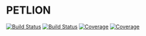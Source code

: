 # PETLION

[![Build Status](https://travis-ci.com/MarcBerliner/PETLION.jl.svg?branch=master)](https://travis-ci.com/MarcBerliner/PETLION.jl)
[![Build Status](https://ci.appveyor.com/api/projects/status/github/MarcBerliner/PETLION.jl?svg=true)](https://ci.appveyor.com/project/MarcBerliner/PETLION-jl)
[![Coverage](https://codecov.io/gh/MarcBerliner/PETLION.jl/branch/master/graph/badge.svg)](https://codecov.io/gh/MarcBerliner/PETLION.jl)
[![Coverage](https://coveralls.io/repos/github/MarcBerliner/PETLION.jl/badge.svg?branch=master)](https://coveralls.io/github/MarcBerliner/PETLION.jl?branch=master)
